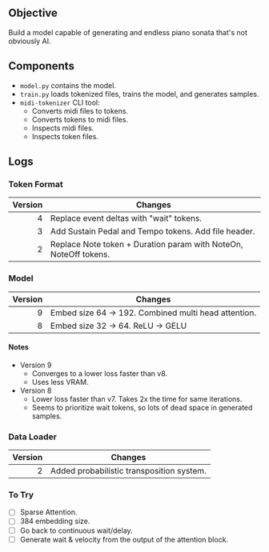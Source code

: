 ## Objective

Build a model capable of generating and endless piano sonata that's not obviously AI.

## Components

- `model.py` contains the model.
- `train.py` loads tokenized files, trains the model, and generates samples.
- `midi-tokenizer` CLI tool:
  - Converts midi files to tokens.
  - Converts tokens to midi files.
  - Inspects midi files.
  - Inspects token files.

## Logs

### Token Format

| Version | Changes                                                          |
| ------: | ---------------------------------------------------------------- |
|       4 | Replace event deltas with "wait" tokens.                         |
|       3 | Add Sustain Pedal and Tempo tokens. Add file header.             |
|       2 | Replace Note token + Duration param with NoteOn, NoteOff tokens. |

### Model

| Version | Changes                                              |
| ------: | ---------------------------------------------------- |
|       9 | Embed size 64 -> 192. Combined multi head attention. |
|       8 | Embed size 32 -> 64. ReLU -> GELU                    |

#### Notes

- Version 9
  - Converges to a lower loss faster than v8.
  - Uses less VRAM.
- Version 8
  - Lower loss faster than v7. Takes 2x the time for same iterations.
  - Seems to prioritize wait tokens, so lots of dead space in generated samples.

### Data Loader

| Version | Changes                                   |
| ------: | ----------------------------------------- |
|       2 | Added probabilistic transposition system. |

### To Try

- [ ] Sparse Attention.
- [ ] 384 embedding size.
- [ ] Go back to continuous wait/delay.
- [ ] Generate wait & velocity from the output of the attention block.
